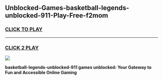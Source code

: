 
## Unblocked-Games-basketball-legends-unblocked-911-Play-Free-f2mom
<h3>
<a href="https://premium76.site?title=basketball-legends-unblocked-911&ref=21A">CLICK TO PLAY</a></h3>
<hr>

<h3>
<a href="https://premium76.site?title=basketball-legends-unblocked-911&ref=21A">CLICK 2 PLAY</a>
  
</h3>

<a href="https://premium76.site?title=basketball-legends-unblocked-911&ref=21A"><img src="https://clearcache.store/games.png"></a>


**basketball-legends-unblocked-911 games unblocked: Your Gateway to Fun and Accessible Online Gaming**
